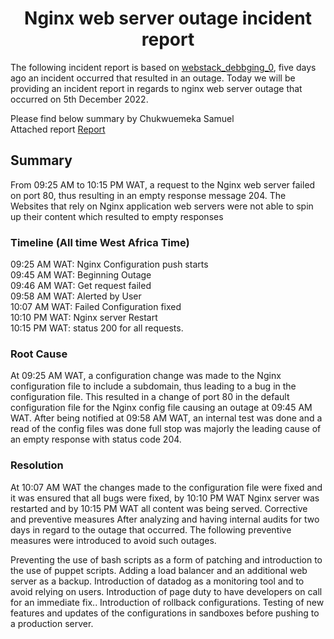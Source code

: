 <h1 align="center">Nginx web server outage incident report </h1>

The following incident report is based on <a href="https://github.com/Chuksexcel/alx-system_engineering-devops/blob/master/0x0D-web_stack_debugging_0/README.md">webstack_debbging_0</a>, five days ago an incident occurred that resulted in an outage. Today we will be providing an incident report in regards to nginx web server outage that occurred on 5th December 2022.

Please find below summary by Chukwuemeka Samuel\
Attached report <a href="https://docs.google.com/document/d/1iJzntW8DC7BnMHGDQLUeJL91xq5YwllsBHkB2HWtomU/edit?usp=sharing">Report</a>

## Summary

From 09:25 AM to 10:15 PM  WAT, a request to the Nginx web server failed on port 80, thus resulting in an empty response message 204. The Websites that rely on Nginx application web servers were not able to spin up their content which resulted to empty responses

### Timeline (All time West Africa Time)

09:25 AM WAT: Nginx Configuration push starts\
09:45 AM WAT: Beginning Outage\
09:46 AM WAT: Get request failed\
09:58 AM WAT: Alerted by User\
10:07 AM WAT: Failed Configuration fixed\
10:10 PM WAT: Nginx server Restart\
10:15 PM WAT: status 200 for all requests.

### Root Cause

At 09:25 AM WAT, a configuration change was made to the Nginx configuration file to include a subdomain, thus leading to a bug in the configuration file. This resulted in a change of port 80 in the default configuration file for the Nginx config file causing an outage at 09:45 AM WAT. After being notified at 09:58 AM WAT, an internal test was done and a read of the config files was done full stop was majorly the leading cause of an empty response with status code 204.


### Resolution

At 10:07 AM WAT the changes made to the configuration file were fixed and it was ensured that all bugs were fixed, by 10:10 PM WAT Nginx server was restarted and by 10:15 PM WAT all content was being served.
Corrective and preventive measures
After analyzing and having internal audits for two days in regard to the outage that occurred.
The following preventive measures were introduced to avoid such outages.

Preventing the use of bash scripts as a form of patching and introduction to the use of puppet scripts.
Adding a load balancer and an additional web server as a backup.
Introduction of datadog as a monitoring tool and to avoid relying on users.
Introduction of page duty to have developers on call for an immediate fix..
Introduction of rollback configurations.
Testing of new features and updates of the configurations in sandboxes before pushing to a production server.

